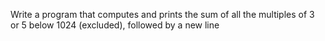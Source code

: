 Write a program that computes and prints the sum of all the multiples of 3 or 5 below 1024 (excluded), followed by a new line
